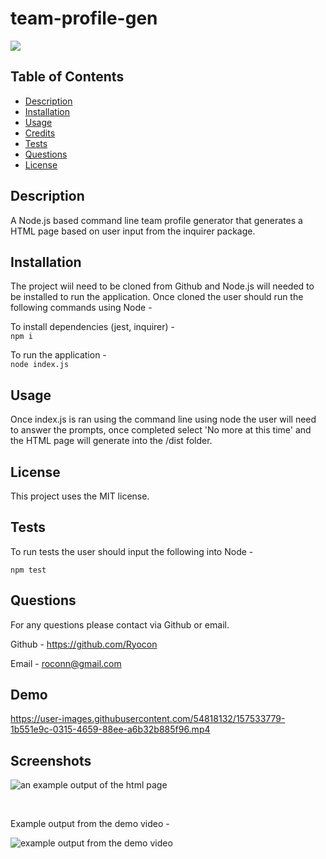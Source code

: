   # team-profile-gen

  <img src=https://img.shields.io/badge/License-MIT-orange.svg>

  ## Table of Contents
  - [Description](#description)
  - [Installation](#installation)
  - [Usage](#usage)
  - [Credits](#credits)
  - [Tests](#tests)
  - [Questions](#questions)
  - [License](#license)

  ## Description
  A Node.js based command line team profile generator that generates a HTML page based on user input from the inquirer package.

  ## Installation
  The project wiil need to be cloned from Github and Node.js will needed to be installed to run the application. Once cloned the user should run the following commands using Node -

To install dependencies (jest, inquirer) - <br>
  ```npm i```

To run the application - <br>
```node index.js```

  ## Usage
  Once index.js is ran using the command line using node the user will need to answer the prompts, once completed select 'No more at this time' and the HTML page will generate into the /dist folder.

  ## License

  This project uses the MIT license.

  ## Tests
  To run tests the user should input the following into Node -
  
  ```npm test```

  ## Questions
  For any questions please contact via Github or email.

  Github - https://github.com/Ryocon

  Email - roconn@gmail.com

  ## Demo



https://user-images.githubusercontent.com/54818132/157533779-1b551e9c-0315-4659-88ee-a6b32b885f96.mp4



  ## Screenshots

  ![an example output of the html page](screenshots/example-output.PNG)

  <br>

  Example output from the demo video -

  ![example output from the demo video](screenshots/video-output.PNG)



